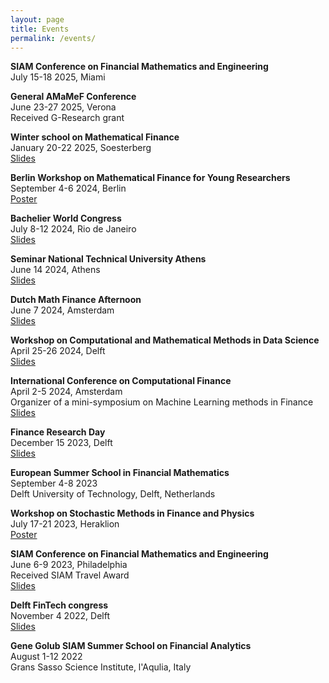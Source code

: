 ```yaml
---
layout: page
title: Events
permalink: /events/
---
```


**SIAM Conference on Financial Mathematics and Engineering**\
July 15-18 2025, Miami

**General AMaMeF Conference**\
June 23-27 2025, Verona \
Received G-Research grant

**Winter school on Mathematical Finance**\
January 20-22 2025, Soesterberg \
[Slides](documents/Winter_school.pdf)

**Berlin Workshop on Mathematical Finance for Young Researchers**\
September 4-6 2024, Berlin \
[Poster](documents/Berlin.pdf)

**Bachelier World Congress**\
July 8-12 2024, Rio de Janeiro \
[Slides](documents/Bachelier.pdf)

**Seminar National Technical University Athens**\
June 14 2024, Athens \
[Slides](documents/Seminar_Athens.pdf)

**Dutch Math Finance Afternoon**\
June 7 2024, Amsterdam \
[Slides](documents/DMFA.pdf)

**Workshop on Computational and Mathematical Methods in Data Science**\
April 25-26 2024, Delft \
[Slides](documents/CoMinDS.pdf)

**International Conference on Computational Finance**\
April 2-5 2024, Amsterdam \
Organizer of a mini-symposium on Machine Learning methods in Finance \
[Slides](documents/ICCF.pdf)

**Finance Research Day**\
December 15 2023, Delft \
[Slides](documents/Finance_Research_Day.pdf)

**European Summer School in Financial Mathematics**\
September 4-8 2023 \
Delft University of Technology, Delft, Netherlands

**Workshop on Stochastic Methods in Finance and Physics** \
July 17-21 2023, Heraklion \
[Poster](documents/SMFP23_Poster.pdf)

**SIAM Conference on Financial Mathematics and Engineering** \
June 6-9 2023, Philadelphia \
Received SIAM Travel Award \
[Slides](documents/SIAM_presentation.pdf)

**Delft FinTech congress** \
November 4 2022, Delft \
[Slides](documents/Presentation_FinTech.pdf)

**Gene Golub SIAM Summer School on Financial Analytics** \
August 1-12 2022 \
Grans Sasso Science Institute, l'Aqulia, Italy

